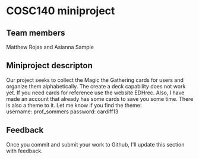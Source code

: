 # COSC140 miniproject

## Team members

Matthew Rojas and Asianna Sample

## Miniproject descripton

Our project seeks to collect the Magic the Gathering cards for users and organize them alphabetically. The create a deck capability does not work yet. If you need cards for reference use the website EDHrec. Also, I have made an account that already has some cards to save you some time. There is also a theme to it. Let me know if you find the theme:  
 username: prof_sommers
 password: cardiff13
## Feedback

Once you commit and submit your work to Github, I'll update this section with feedback.

